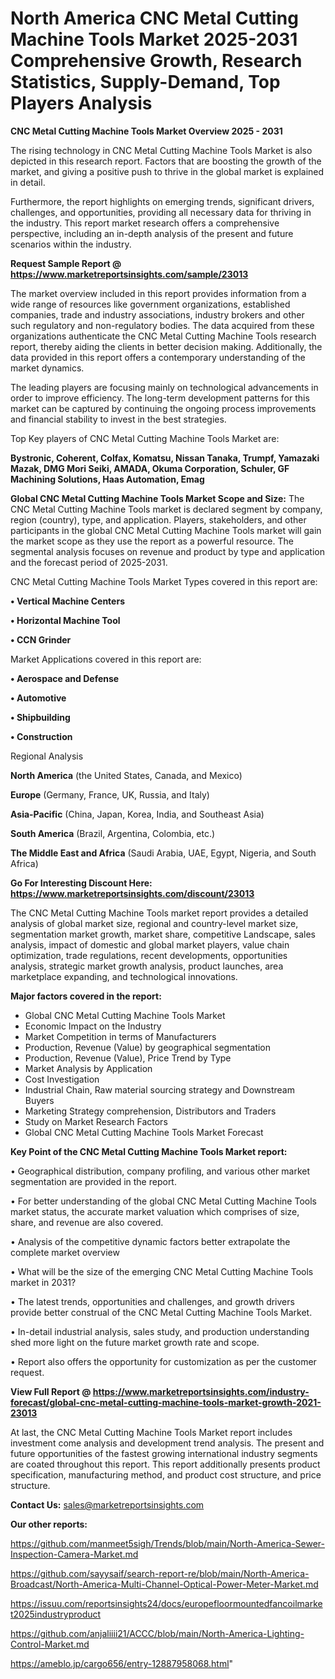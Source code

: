 # North America CNC Metal Cutting Machine Tools Market 2025-2031 Comprehensive Growth, Research Statistics, Supply-Demand,  Top Players Analysis

<Strong> CNC Metal Cutting Machine Tools Market Overview 2025 - 2031</strong>

The rising technology in CNC Metal Cutting Machine Tools Market is also depicted in this research report. Factors that are boosting the growth of the market, and giving a positive push to thrive in the global market is explained in detail.

Furthermore, the report highlights on emerging trends, significant drivers, challenges, and opportunities, providing all necessary data for thriving in the industry. This report market research offers a comprehensive perspective, including an in-depth analysis of the present and future scenarios within the industry.

<strong>Request Sample Report @ <a href=https://www.marketreportsinsights.com/sample/23013>https://www.marketreportsinsights.com/sample/23013</a></strong>

The market overview included in this report provides information from a wide range of resources like government organizations, established companies, trade and industry associations, industry brokers and other such regulatory and non-regulatory bodies. The data acquired from these organizations authenticate the CNC Metal Cutting Machine Tools research report, thereby aiding the clients in better decision making. Additionally, the data provided in this report offers a contemporary understanding of the market dynamics.

The leading players are focusing mainly on technological advancements in order to improve efficiency. The long-term development patterns for this market can be captured by continuing the ongoing process improvements and financial stability to invest in the best strategies.

Top Key players of CNC Metal Cutting Machine Tools Market are:

<strong>Bystronic, Coherent, Colfax, Komatsu, Nissan Tanaka, Trumpf, Yamazaki Mazak, DMG Mori Seiki, AMADA, Okuma Corporation, Schuler, GF Machining Solutions, Haas Automation, Emag</strong>

<strong><b>Global CNC Metal Cutting Machine Tools Market Scope and Size:</b></strong>
The CNC Metal Cutting Machine Tools market is declared segment by company, region (country), type, and application. Players, stakeholders, and other participants in the global CNC Metal Cutting Machine Tools market will gain the market scope as they use the report as a powerful resource. The segmental analysis focuses on revenue and product by type and application and the forecast period of 2025-2031.

CNC Metal Cutting Machine Tools Market Types covered in this report are:

<strong>• Vertical Machine Centers

• Horizontal Machine Tool

• CCN Grinder</strong>

Market Applications covered in this report are:

<strong>• Aerospace and Defense

• Automotive

• Shipbuilding

• Construction</strong> 

Regional Analysis

<strong>North America</strong> (the United States, Canada, and Mexico)

<strong>Europe</strong> (Germany, France, UK, Russia, and Italy)

<strong>Asia-Pacific</strong> (China, Japan, Korea, India, and Southeast Asia)

<strong>South America</strong> (Brazil, Argentina, Colombia, etc.)

<strong>The Middle East and Africa</strong> (Saudi Arabia, UAE, Egypt, Nigeria, and South Africa)

<strong>Go For Interesting Discount Here: <a href=https://www.marketreportsinsights.com/discount/23013>https://www.marketreportsinsights.com/discount/23013</a></strong>

The CNC Metal Cutting Machine Tools market report provides a detailed analysis of global market size, regional and country-level market size, segmentation market growth, market share, competitive Landscape, sales analysis, impact of domestic and global market players, value chain optimization, trade regulations, recent developments, opportunities analysis, strategic market growth analysis, product launches, area marketplace expanding, and technological innovations.

<strong><b>Major factors covered in the report:</b></strong>
<ul>
  <li>Global CNC Metal Cutting Machine Tools Market </li>
  <li>Economic Impact on the Industry</li>
  <li>Market Competition in terms of Manufacturers</li>
  <li>Production, Revenue (Value) by geographical segmentation</li>
  <li>Production, Revenue (Value), Price Trend by Type</li>
  <li>Market Analysis by Application</li>
  <li>Cost Investigation</li>
  <li>Industrial Chain, Raw material sourcing strategy and Downstream Buyers</li>
  <li>Marketing Strategy comprehension, Distributors and Traders</li>
  <li>Study on Market Research Factors</li>
  <li>Global CNC Metal Cutting Machine Tools Market Forecast</li>
</ul>

<strong><b>Key Point of the CNC Metal Cutting Machine Tools Market report:</b></strong>

• Geographical distribution, company profiling, and various other market segmentation are provided in the report.

• For better understanding of the global CNC Metal Cutting Machine Tools market status, the accurate market valuation which comprises of size, share, and revenue are also covered.

• Analysis of the competitive dynamic factors better extrapolate the complete market overview

• What will be the size of the emerging CNC Metal Cutting Machine Tools market in 2031?

• The latest trends, opportunities and challenges, and growth drivers provide better construal of the CNC Metal Cutting Machine Tools Market.

• In-detail industrial analysis, sales study, and production understanding shed more light on the future market growth rate and scope.

• Report also offers the opportunity for customization as per the customer request.

<strong><b>View Full Report @ <a href=https://www.marketreportsinsights.com/industry-forecast/global-cnc-metal-cutting-machine-tools-market-growth-2021-23013>https://www.marketreportsinsights.com/industry-forecast/global-cnc-metal-cutting-machine-tools-market-growth-2021-23013</a></b></strong>


At last, the CNC Metal Cutting Machine Tools Market report includes investment come analysis and development trend analysis. The present and future opportunities of the fastest growing international industry segments are coated throughout this report. This report additionally presents product specification, manufacturing method, and product cost structure, and price structure.

<strong>Contact Us:</strong>
sales@marketreportsinsights.com

<strong>Our other reports:</strong>

<a href=https://github.com/manmeet5sigh/Trends/blob/main/North-America-Sewer-Inspection-Camera-Market.md>https://github.com/manmeet5sigh/Trends/blob/main/North-America-Sewer-Inspection-Camera-Market.md</a>

<a href=https://github.com/sayysaif/search-report-re/blob/main/North-America-Broadcast/North-America-Multi-Channel-Optical-Power-Meter-Market.md>https://github.com/sayysaif/search-report-re/blob/main/North-America-Broadcast/North-America-Multi-Channel-Optical-Power-Meter-Market.md</a>

<a href=https://issuu.com/reportsinsights24/docs/europefloormountedfancoilmarket2025industryproduct>https://issuu.com/reportsinsights24/docs/europefloormountedfancoilmarket2025industryproduct</a>

<a href=https://github.com/anjaliiii21/ACCC/blob/main/North-America-Lighting-Control-Market.md>https://github.com/anjaliiii21/ACCC/blob/main/North-America-Lighting-Control-Market.md</a>

<a href=https://ameblo.jp/cargo656/entry-12887958068.html>https://ameblo.jp/cargo656/entry-12887958068.html</a>"
